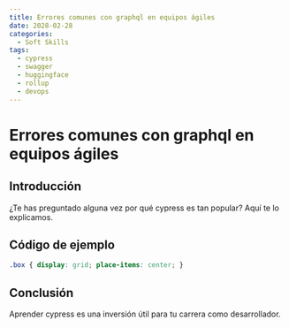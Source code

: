 ```yaml
---
title: Errores comunes con graphql en equipos ágiles
date: 2028-02-28
categories:
  - Soft Skills
tags:
  - cypress
  - swagger
  - huggingface
  - rollup
  - devops
---
```


# Errores comunes con graphql en equipos ágiles

## Introducción

¿Te has preguntado alguna vez por qué cypress es tan popular? Aquí te lo explicamos.

## Código de ejemplo

```css
.box { display: grid; place-items: center; }
```

## Conclusión

Aprender cypress es una inversión útil para tu carrera como desarrollador.